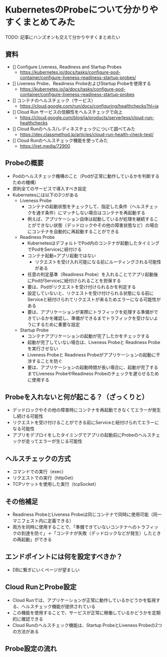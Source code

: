 # KubernetesのProbeについて分かりやすくまとめてみた

TODO: 記事にハンズオンも交えて分かりやすくまとめたい

## 資料
- [] Configure Liveness, Readiness and Startup Probes
	- https://kubernetes.io/docs/tasks/configure-pod-container/configure-liveness-readiness-startup-probes/
- [] Liveness Probe、Readiness ProbeおよびStartup Probeを使用する
	- https://kubernetes.io/ja/docs/tasks/configure-pod-container/configure-liveness-readiness-startup-probes
- [] コンテナのヘルスチェック（サービス）
	- https://cloud.google.com/run/docs/configuring/healthchecks?hl=ja
- [] Cloud Run サービスの信頼性をヘルスチェックで向上
	- https://cloud.google.com/blog/ja/products/serverless/cloud-run-healthchecks
- [] Cloud Runのヘルス/レディネスチェックについて調べてみた
	- https://dev.classmethod.jp/articles/cloud-run-health-check-test/
- [] Cloud Runのヘルスチェック機能を使ってみた
	- https://iret.media/72900

## Probeの概要
- Podのヘルスチェック機構のこと（Podが正常に動作しているかを判断するための機構）
- 原則全てのサービスで導入すべき設定
- Kubernetesには以下の3つがある
	- Liveness Probe
    	- コンテナの起動状態をチェックして、指定した条件（ヘルスチェックを通す条件）にマッチしない場合はコンテナを再起動する
    	- 例えば、アプリケーション自体は起動しているが処理を継続することができない状態（デッドロックやその他の障害状態など）の場合にコンテナを自動的に再起動することができる
	- Readiness Probe
		- KubernetesはデフォルトでPod内のコンテナが起動したタイミングでPodをServiceに紐付ける
		- コンテナ起動=アプリ起動ではない
			- リクエストを受け入れ可能になる前にルーティングされる可能性がある
		- 任意の判定基準（Readiness Probe）を入れることでアプリ起動後にPodがServiceに紐付けられることを担保する
    	- 要は、Podがリクエストを受け付けられるかを判定する
    	- 設定していないと、リクエストを受け付けられる状態になる前にServiceと紐付けられてリクエストが来るためエラーになる可能性がある
		- 要は、アプリケーションが実際にトラフィックを処理する準備ができているかを確認し、準備ができるまでトラフィックを受けないようにするために重要な設定
	- Startup Probe
    	- コンテナアプリケーションの起動が完了したかをチェックする
    	- 起動が完了していない場合は、Liveness Probeと Readiness Probeを実行させない
    	- Liveness Probeと Readiness Probeがアプリケーションの起動に干渉することを防ぐ
		- 要は、アプリケーションの起動時間が長い場合に、起動が完了するまでLiveness ProbeやReadiness Probeのチェックを遅らせるために使用する

## Probeを入れないと何が起こる？（ざっくりと）
- デッドロックやその他の障害時にコンテナを再起動できなくてエラーが発生し続ける可能性
- リクエストを受け付けることができる前にServiceと紐付けられてエラーになる可能性
- アプリをデプロイをしたタイミングでアプリの起動前にProbeのヘルスチェックが走ってエラーが生じる可能性

## ヘルスチェックの方式
- コマンドでの実行（exec）
- リクエストでの実行（httpGet）
- TCPソケットを使用した実行（tcpSocket）

## その他補足
- Readiness ProbeとLiveness Probeは同じコンテナで同時に使用可能（同一マニフェスト内に定義できる）
- 両方を同時に使用することで、「準備できていないコンテナへのトラフィックの到達を防ぐ」＋「コンテナが失敗（デッドロックなどが発生）したときの再起動」ができる

## エンドポイントには何を設定すべきか？

- DBに繋ぎにいくページが望ましい

## Cloud RunとProbe設定

- Cloud Runでは、アプリケーションが正常に動作しているかどうかを監視する、ヘルスチェック機能が提供されている
- この機能を使用することで、サービスが正常に稼働しているかどうかを定期的に確認できる
- Cloud Runのヘルスチェック機能は、Startup ProbeとLiveness Probeの2つの方法がある

## Probe設定の流れ
